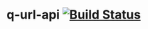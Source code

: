 # q-url-api [![Build Status](https://travis-ci.org/l14D35/q-url-api.svg?branch=master)](https://travis-ci.org/l14D35/q-url-api)